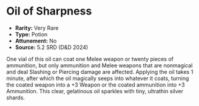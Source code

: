 # Oil of Sharpness

- **Rarity:** Very Rare
- **Type:** Potion
- **Attunement:** No
- **Source:** 5.2 SRD (D&D 2024)

One vial of this oil can coat one Melee weapon or twenty pieces of ammunition, but only ammunition and Melee weapons that are nonmagical and deal Slashing or Piercing damage are affected. Applying the oil takes 1 minute, after which the oil magically seeps into whatever it coats, turning the coated weapon into a +3 Weapon or the coated ammunition into +3 Ammunition. This clear, gelatinous oil sparkles with tiny, ultrathin silver shards.
